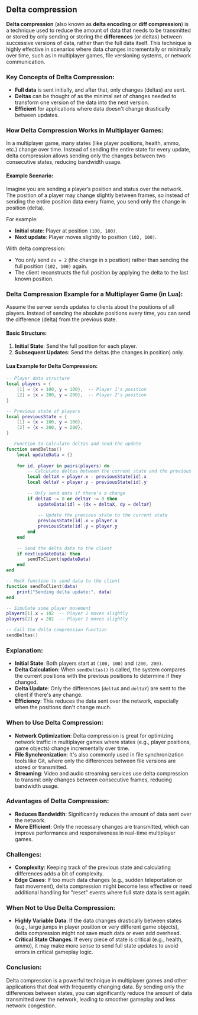 Delta compression
---

**Delta compression** (also known as **delta encoding** or **diff compression**) is a technique used to reduce the amount of data that needs to be transmitted or stored by only sending or storing the **differences** (or deltas) between successive versions of data, rather than the full data itself. This technique is highly effective in scenarios where data changes incrementally or minimally over time, such as in multiplayer games, file versioning systems, or network communication.

### Key Concepts of Delta Compression:
- **Full data** is sent initially, and after that, only changes (deltas) are sent.
- **Deltas** can be thought of as the minimal set of changes needed to transform one version of the data into the next version.
- **Efficient** for applications where data doesn't change drastically between updates.

### How Delta Compression Works in Multiplayer Games:

In a multiplayer game, many states (like player positions, health, ammo, etc.) change over time. Instead of sending the entire state for every update, delta compression allows sending only the changes between two consecutive states, reducing bandwidth usage.

#### Example Scenario:
Imagine you are sending a player’s position and status over the network. The position of a player may change slightly between frames, so instead of sending the entire position data every frame, you send only the change in position (delta).

For example:
- **Initial state**: Player at position `(100, 100)`.
- **Next update**: Player moves slightly to position `(102, 100)`.

With delta compression:
- You only send `dx = 2` (the change in x position) rather than sending the full position `(102, 100)` again.
- The client reconstructs the full position by applying the delta to the last known position.

### Delta Compression Example for a Multiplayer Game (in Lua):

Assume the server sends updates to clients about the positions of all players. Instead of sending the absolute positions every time, you can send the difference (delta) from the previous state.

#### Basic Structure:
1. **Initial State**: Send the full position for each player.
2. **Subsequent Updates**: Send the deltas (the changes in position) only.

#### Lua Example for Delta Compression:

```lua
-- Player data structure
local players = {
    [1] = {x = 100, y = 100},  -- Player 1's position
    [2] = {x = 200, y = 200},  -- Player 2's position
}

-- Previous state of players
local previousState = {
    [1] = {x = 100, y = 100},
    [2] = {x = 200, y = 200},
}

-- Function to calculate deltas and send the update
function sendDeltas()
    local updateData = {}
    
    for id, player in pairs(players) do
        -- Calculate deltas between the current state and the previous state
        local deltaX = player.x - previousState[id].x
        local deltaY = player.y - previousState[id].y
        
        -- Only send data if there's a change
        if deltaX ~= 0 or deltaY ~= 0 then
            updateData[id] = {dx = deltaX, dy = deltaY}
            
            -- Update the previous state to the current state
            previousState[id].x = player.x
            previousState[id].y = player.y
        end
    end
    
    -- Send the delta data to the client
    if next(updateData) then
        sendToClient(updateData)
    end
end

-- Mock function to send data to the client
function sendToClient(data)
    print("Sending delta update:", data)
end

-- Simulate some player movement
players[1].x = 102  -- Player 1 moves slightly
players[2].y = 202  -- Player 2 moves slightly

-- Call the delta compression function
sendDeltas()
```

### Explanation:
- **Initial State**: Both players start at `(100, 100)` and `(200, 200)`.
- **Delta Calculation**: When `sendDeltas()` is called, the system compares the current positions with the previous positions to determine if they changed.
- **Delta Update**: Only the differences (`deltaX` and `deltaY`) are sent to the client if there's any change.
- **Efficiency**: This reduces the data sent over the network, especially when the positions don't change much.

### When to Use Delta Compression:
- **Network Optimization**: Delta compression is great for optimizing network traffic in multiplayer games where states (e.g., player positions, game objects) change incrementally over time.
- **File Synchronization**: It's also commonly used in file synchronization tools like Git, where only the differences between file versions are stored or transmitted.
- **Streaming**: Video and audio streaming services use delta compression to transmit only changes between consecutive frames, reducing bandwidth usage.

### Advantages of Delta Compression:
- **Reduces Bandwidth**: Significantly reduces the amount of data sent over the network.
- **More Efficient**: Only the necessary changes are transmitted, which can improve performance and responsiveness in real-time multiplayer games.

### Challenges:
- **Complexity**: Keeping track of the previous state and calculating differences adds a bit of complexity.
- **Edge Cases**: If too much data changes (e.g., sudden teleportation or fast movement), delta compression might become less effective or need additional handling for "reset" events where full state data is sent again.

### When Not to Use Delta Compression:
- **Highly Variable Data**: If the data changes drastically between states (e.g., large jumps in player position or very different game objects), delta compression might not save much data or even add overhead.
- **Critical State Changes**: If every piece of state is critical (e.g., health, ammo), it may make more sense to send full state updates to avoid errors in critical gameplay logic.

### Conclusion:
Delta compression is a powerful technique in multiplayer games and other applications that deal with frequently changing data. By sending only the differences between states, you can significantly reduce the amount of data transmitted over the network, leading to smoother gameplay and less network congestion.
